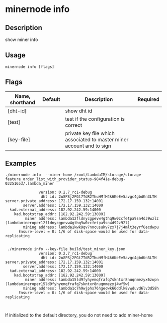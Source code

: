 # minernode info

## Description

show miner info

## Usage
```
minernode info [flags]
```

## Flags

| Name, shorthand| Default   | Description | Required                                                                  |
| --------------- | ----   | -------- | --------------------- 
| [dht-id]     |   | show dht id    |                    | 
| [test]        |     | test if the configuration is correct    |                     |
| [key-file]     |  | private key file which associated to master miner account and to sign    |                       | 



## Examples

```
./minernode info  --miner-home /root/LambdaIM/storage/storage-feature_order_list_with_provider_status-984f41e-debug-03251653/.lambda_miner

               version: 0.2.7_rc1-debug
                dht id: 2u8PSj2PGt7TdR2ThuHMfH4k6KeEv5avgc4gbdKn3LTH
server.private_address: 172.17.159.132:14001
        server.address: 172.17.159.132:14000
  kad.external_address: 182.92.242.59:14000
    kad.bootstrap_addr: [182.92.242.59:13000]
         miner address: lambda12fldnycgpevw4gthq9w0zcfetpa9sn4d39wzlz (lambdamineroper12fldnycgpevw4gthq9w0zcfetpa9sn4d92z92l)
        mining address: lambda1kwk9qv7nncusukv7zx7j7j4mlt3eyrf6ecdwpu
      Ensure-level = 0: 1/6 of disk-space would be used for data-replicating
      
      
 ./minernode info --key-file build/test_miner_key.json 
               version: 0.2.7_rc1-debug
                dht id: 2u8PSj2PGt7TdR2ThuHMfH4k6KeEv5avgc4gbdKn3LTH
server.private_address: 172.17.159.132:14001
        server.address: 172.17.159.132:14000
  kad.external_address: 182.92.242.59:14000
    kad.bootstrap_addr: [182.92.242.59:13000]
         miner address: lambda15ld9fyhyemqfrafq7skntxr8nuqnmezyx6zwpn (lambdamineroper15ld9fyhyemqfrafq7skntxr8nuqnmezyj4wf5w)
        mining address: lambda1c7h9wjphx76hgecwk66ddlk8vwduvd6lv3d58h
      Ensure-level = 0: 1/6 of disk-space would be used for data-replicating
      
 
```
If initialized to the default directory, you do not need to add miner-home
